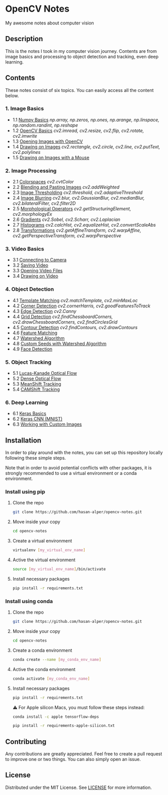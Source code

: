 # OpenCV Notes
My awesome notes about computer vision

## Description
This is the notes I took in my computer vision journey. Contents are from image basics and processing to object detection and tracking, even deep learning. 

## Contents
These notes consist of six topics. You can easily access all the content below.

### 1. Image Basics
* 1.1 [Numpy Basics](01-IMAGE-BASICS/1.1-numpy-basics.ipynb) *np.array, np.zeros, np.ones, np.arange, np.linspace, np.random.randint, np.reshape*
* 1.2 [OpenCV Basics](01-IMAGE-BASICS/1.2-opencv-basics.ipynb) *cv2.imread, cv2.resize, cv2.flip, cv2.rotate, cv2.imwrite*
* 1.3 [Opening Images with OpenCV](01-IMAGE-BASICS/1.3-opening-images-with-opencv.py) 
* 1.4 [Drawing on Images](01-IMAGE-BASICS/1.4-drawing-on-images.ipynb) *cv2.rectangle, cv2.circle, cv2.line, cv2.putText, cv2.polylines*
* 1.5 [Drawing on Images with a Mouse](01-IMAGE-BASICS/1.5-drawing-on-images-with-a-mouse.py)

### 2. Image Processing
* 2.1 [Colorspaces](02-IMAGE-PROCESSING/2.1-colorspaces.ipynb) *cv2.cvtColor*
* 2.2 [Blending and Pasting Images](02-IMAGE-PROCESSING/2.2-blending-and-pasting-images.ipynb) *cv2.addWeighted*
* 2.3 [Image Thresholding](02-IMAGE-PROCESSING/2.3-image-thresholding.ipynb) *cv2.threshold, cv2.adaptiveThreshold* 
* 2.4 [Image Blurring](02-IMAGE-PROCESSING/2.4-image-blurring.ipynb) *cv2.blur, cv2.GaussianBlur, cv2.medianBlur, cv2.bilateralFilter, cv2.filter2D*
* 2.5 [Morphological Operators](02-IMAGE-PROCESSING/2.5-morphological-operators.ipynb)  *cv2.getStructuringElement, cv2.morphologyEx*
* 2.6 [Gradients](02-IMAGE-PROCESSING/2.6-gradients.ipynb) *cv2.Sobel, cv2.Scharr, cv2.Laplacian*
* 2.7 [Histograms](02-IMAGE-PROCESSING/2.7-histograms.ipynb) *cv2.calcHist, cv2.equalizeHist, cv2.convertScaleAbs*
* 2.8 [Transformations](02-IMAGE-PROCESSING/2.8-transformations.ipynb) *cv2.getAffineTransform, cv2.warpAffine, cv2.getPerspectiveTransform, cv2.warpPerspective*

### 3. Video Basics
* 3.1 [Connecting to Camera](03-VIDEO-BASICS/3.1-connecting-to-camera.py)
* 3.2 [Saving Video](03-VIDEO-BASICS/3.2-saving-video.py)
* 3.3 [Opening Video Files](03-VIDEO-BASICS/3.3-opening-video-files.py)
* 3.4 [Drawing on Video](03-VIDEO-BASICS/3.4-drawing-on-video.py)

### 4. Object Detection
* 4.1 [Template Matching](04-OBJECT-DETECTION/4.1-template-matching.ipynb) *cv2.matchTemplate, cv2.minMaxLoc*
* 4.2 [Corner Detection](04-OBJECT-DETECTION/4.2-corner-detection.ipynb) *cv2.cornerHarris, cv2.goodFeaturesToTrack*
* 4.3 [Edge Detection](04-OBJECT-DETECTION/4.3-edge-detection.ipynb) *cv2.Canny*
* 4.4 [Grid Detection](04-OBJECT-DETECTION/4.4-grid-detection.ipynb) *cv2.findChessboardCorners, cv2.drawChessboardCorners, cv2.findCirclesGrid*
* 4.5 [Contour Detection](04-OBJECT-DETECTION/4.5-contour-detection.ipynb) *cv2.findContours, cv2.drawContours*
* 4.6 [Feature Matching](04-OBJECT-DETECTION/4.6-feature-matching.ipynb)
* 4.7 [Watershed Algorithm](04-OBJECT-DETECTION/4.7-watershed-algorithm.ipynb)
* 4.8 [Custom Seeds with Watershed Algorithm](04-OBJECT-DETECTION/4.8-custom-seeds-with-watershed-algorithm.py)
* 4.9 [Face Detection](04-OBJECT-DETECTION/4.9-face-detection.ipynb)

### 5. Object Tracking
* 5.1 [Lucas-Kanade Optical Flow](05-OBJECT-TRACKING/5.1-lucas-kanade-optical-flow.py)
* 5.2 [Dense Optical Flow](05-OBJECT-TRACKING/5.2-dense-optical-flow.py)
* 5.3 [MeanShift Tracking](05-OBJECT-TRACKING/5.3-meanshift-tracking.py)
* 5.4 [CAMShift Tracking](05-OBJECT-TRACKING/5.4-camshift-tracking.py)

### 6. Deep Learning
* 6.1 [Keras Basics](06-DEEP-LEARNING/6.1-keras-basics.ipynb)
* 6.2 [Keras CNN (MNIST)](06-DEEP-LEARNING/6.2-keras-cnn-mnist.ipynb)
* 6.3 [Working with Custom Images](06-DEEP-LEARNING/6.3-deep-learning-custom-images.ipynb)

## Installation
In order to play around with the notes, you can set up this repository locally following these simple steps.

Note that in order to avoid potential conflicts with other packages, it is strongly recommended to use a virtual environment or a conda environment.

### Install using pip
1. Clone the repo
    ```sh
    git clone https://github.com/hasan-alper/opencv-notes.git
    ```
2. Move inside your copy
    ```sh
    cd opencv-notes
    ```
3. Create a virtual environment
    ```sh
    virtualenv [my_virtual_env_name]
    ```
4. Active the virtual environment
    ```sh
    source [my_virtual_env_name]/bin/activate
    ```
5. Install necessary packages
    ```sh
    pip install -r requirements.txt
    ```

### Install using conda

1. Clone the repo
    ```sh
    git clone https://github.com/hasan-alper/opencv-notes.git
    ```
2. Move inside your copy
    ```sh
    cd opencv-notes
    ```
3. Create a conda environment
    ```sh
    conda create --name [my_conda_env_name]
    ```
4. Active the conda environment
    ```sh
    conda activate [my_conda_env_name]
    ```
5. Install necessary packages
    ```sh
    pip install -r requirements.txt
    ```
     ⚠️ For Apple silicon Macs, you must follow these steps instead:
    ```sh
    conda install -c apple tensorflow-deps
    ```
    ```sh
    pip install -r requirements-apple-silicon.txt
    ```
     
## Contributing

Any contributions are greatly appreciated. Feel free to create a pull request to improve one or two things. You can also simply open an issue.

## License

Distributed under the MIT License. See [LICENSE](LICENSE) for more information.